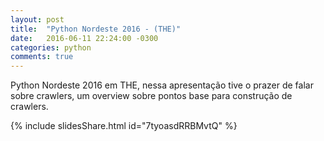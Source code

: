 ```yaml
---
layout: post
title:  "Python Nordeste 2016 - (THE)"
date:   2016-06-11 22:24:00 -0300
categories: python
comments: true
---
```


Python Nordeste 2016 em THE, nessa apresentação tive o prazer de falar sobre crawlers, um overview sobre pontos base
para construção de crawlers.

{% include slidesShare.html id="7tyoasdRRBMvtQ" %}

